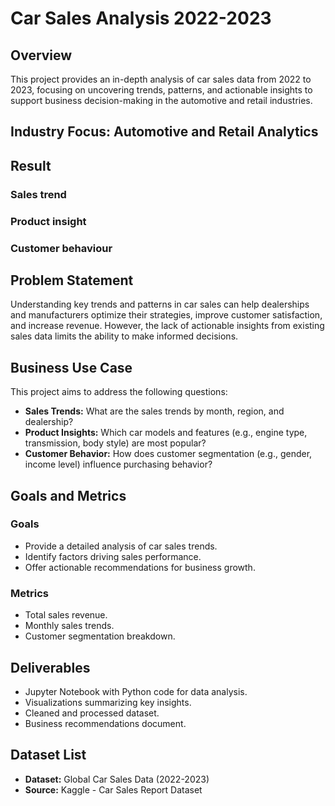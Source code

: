 # Car Sales Analysis 2022-2023

## Overview

This project provides an in-depth analysis of car sales data from 2022 to 2023, focusing on uncovering trends, patterns, and actionable insights to support business decision-making in the automotive and retail industries.

## Industry Focus: Automotive and Retail Analytics

## Result

### Sales trend

### Product insight

### Customer behaviour

## Problem Statement

Understanding key trends and patterns in car sales can help dealerships and manufacturers optimize their strategies, improve customer satisfaction, and increase revenue. However, the lack of actionable insights from existing sales data limits the ability to make informed decisions.

## Business Use Case

This project aims to address the following questions:

- **Sales Trends:** What are the sales trends by month, region, and dealership?
- **Product Insights:** Which car models and features (e.g., engine type, transmission, body style) are most popular?
- **Customer Behavior:** How does customer segmentation (e.g., gender, income level) influence purchasing behavior?

## Goals and Metrics

### Goals

- Provide a detailed analysis of car sales trends.
- Identify factors driving sales performance.
- Offer actionable recommendations for business growth.

### Metrics

- Total sales revenue.
- Monthly sales trends.
- Customer segmentation breakdown.

## Deliverables

- Jupyter Notebook with Python code for data analysis.
- Visualizations summarizing key insights.
- Cleaned and processed dataset.
- Business recommendations document.

## Dataset List

- **Dataset:** Global Car Sales Data (2022-2023)
- **Source:** Kaggle - Car Sales Report Dataset
